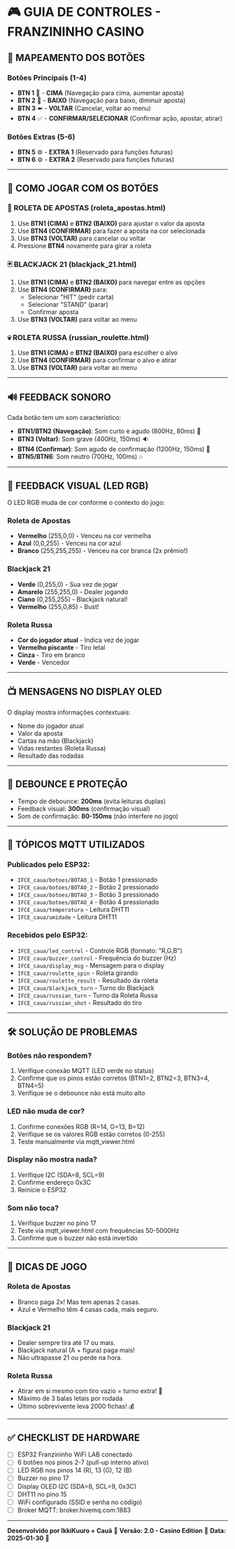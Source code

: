 # 🎮 GUIA DE CONTROLES - FRANZININHO CASINO

## 🔘 MAPEAMENTO DOS BOTÕES

### Botões Principais (1-4)
- **BTN 1** 🔼 - **CIMA** (Navegação para cima, aumentar aposta)
- **BTN 2** 🔽 - **BAIXO** (Navegação para baixo, diminuir aposta)
- **BTN 3** ⬅️ - **VOLTAR** (Cancelar, voltar ao menu)
- **BTN 4** ✅ - **CONFIRMAR/SELECIONAR** (Confirmar ação, apostar, atirar)

### Botões Extras (5-6)
- **BTN 5** ⚙️ - **EXTRA 1** (Reservado para funções futuras)
- **BTN 6** ⚙️ - **EXTRA 2** (Reservado para funções futuras)

---

## 🎰 COMO JOGAR COM OS BOTÕES

### 🎡 ROLETA DE APOSTAS (roleta_apostas.html)
1. Use **BTN1 (CIMA)** e **BTN2 (BAIXO)** para ajustar o valor da aposta
2. Use **BTN4 (CONFIRMAR)** para fazer a aposta na cor selecionada
3. Use **BTN3 (VOLTAR)** para cancelar ou voltar
4. Pressione **BTN4** novamente para girar a roleta

### 🃏 BLACKJACK 21 (blackjack_21.html)
1. Use **BTN1 (CIMA)** e **BTN2 (BAIXO)** para navegar entre as opções
2. Use **BTN4 (CONFIRMAR)** para:
   - Selecionar "HIT" (pedir carta)
   - Selecionar "STAND" (parar)
   - Confirmar aposta
3. Use **BTN3 (VOLTAR)** para voltar ao menu

### 💀 ROLETA RUSSA (russian_roulette.html)
1. Use **BTN1 (CIMA)** e **BTN2 (BAIXO)** para escolher o alvo
2. Use **BTN4 (CONFIRMAR)** para confirmar o alvo e atirar
3. Use **BTN3 (VOLTAR)** para voltar ao menu

---

## 🔊 FEEDBACK SONORO

Cada botão tem um som característico:
- **BTN1/BTN2 (Navegação)**: Som curto e agudo (800Hz, 80ms) 🎵
- **BTN3 (Voltar)**: Som grave (400Hz, 150ms) 🔉
- **BTN4 (Confirmar)**: Som agudo de confirmação (1200Hz, 150ms) 🔔
- **BTN5/BTN6**: Som neutro (700Hz, 100ms) 🎶

---

## 🌈 FEEDBACK VISUAL (LED RGB)

O LED RGB muda de cor conforme o contexto do jogo:

### Roleta de Apostas
- **Vermelho** (255,0,0) - Venceu na cor vermelha
- **Azul** (0,0,255) - Venceu na cor azul
- **Branco** (255,255,255) - Venceu na cor branca (2x prêmio!)

### Blackjack 21
- **Verde** (0,255,0) - Sua vez de jogar
- **Amarelo** (255,255,0) - Dealer jogando
- **Ciano** (0,255,255) - Blackjack natural!
- **Vermelho** (255,0,85) - Bust!

### Roleta Russa
- **Cor do jogador atual** - Indica vez de jogar
- **Vermelho piscante** - Tiro letal
- **Cinza** - Tiro em branco
- **Verde** - Vencedor

---

## 📺 MENSAGENS NO DISPLAY OLED

O display mostra informações contextuais:
- Nome do jogador atual
- Valor da aposta
- Cartas na mão (Blackjack)
- Vidas restantes (Roleta Russa)
- Resultado das rodadas

---

## 🔄 DEBOUNCE E PROTEÇÃO

- Tempo de debounce: **200ms** (evita leituras duplas)
- Feedback visual: **300ms** (confirmação visual)
- Som de confirmação: **80-150ms** (não interfere no jogo)

---

## 📡 TÓPICOS MQTT UTILIZADOS

### Publicados pelo ESP32:
- `IFCE_caua/botoes/BOTAO_1` - Botão 1 pressionado
- `IFCE_caua/botoes/BOTAO_2` - Botão 2 pressionado
- `IFCE_caua/botoes/BOTAO_3` - Botão 3 pressionado
- `IFCE_caua/botoes/BOTAO_4` - Botão 4 pressionado
- `IFCE_caua/temperatura` - Leitura DHT11
- `IFCE_caua/umidade` - Leitura DHT11

### Recebidos pelo ESP32:
- `IFCE_caua/led_control` - Controle RGB (formato: "R,G,B")
- `IFCE_caua/buzzer_control` - Frequência do buzzer (Hz)
- `IFCE_caua/display_msg` - Mensagem para o display
- `IFCE_caua/roulette_spin` - Roleta girando
- `IFCE_caua/roulette_result` - Resultado da roleta
- `IFCE_caua/blackjack_turn` - Turno do Blackjack
- `IFCE_caua/russian_turn` - Turno da Roleta Russa
- `IFCE_caua/russian_shot` - Resultado do tiro

---

## 🛠️ SOLUÇÃO DE PROBLEMAS

### Botões não respondem?
1. Verifique conexão MQTT (LED verde no status)
2. Confirme que os pinos estão corretos (BTN1=2, BTN2=3, BTN3=4, BTN4=5)
3. Verifique se o debounce não está muito alto

### LED não muda de cor?
1. Confirme conexões RGB (R=14, G=13, B=12)
2. Verifique se os valores RGB estão corretos (0-255)
3. Teste manualmente via mqtt_viewer.html

### Display não mostra nada?
1. Verifique I2C (SDA=8, SCL=9)
2. Confirme endereço 0x3C
3. Reinicie o ESP32

### Som não toca?
1. Verifique buzzer no pino 17
2. Teste via mqtt_viewer.html com frequências 50-5000Hz
3. Confirme que o buzzer não está invertido

---

## 🎯 DICAS DE JOGO

### Roleta de Apostas
- Branco paga 2x! Mas tem apenas 2 casas.
- Azul e Vermelho têm 4 casas cada, mais seguro.

### Blackjack 21
- Dealer sempre tira até 17 ou mais.
- Blackjack natural (A + figura) paga mais!
- Não ultrapasse 21 ou perde na hora.

### Roleta Russa
- Atirar em si mesmo com tiro vazio = turno extra! 🎯
- Máximo de 3 balas letais por rodada
- Último sobrevivente leva 2000 fichas! 💰

---

## ✅ CHECKLIST DE HARDWARE

- [ ] ESP32 Franzininho WiFi LAB conectado
- [ ] 6 botões nos pinos 2-7 (pull-up interno ativo)
- [ ] LED RGB nos pinos 14 (R), 13 (G), 12 (B)
- [ ] Buzzer no pino 17
- [ ] Display OLED I2C (SDA=8, SCL=9, 0x3C)
- [ ] DHT11 no pino 15
- [ ] WiFi configurado (SSID e senha no código)
- [ ] Broker MQTT: broker.hivemq.com:1883

---

**Desenvolvido por IkkiKuuro + Cauã** 🤖
**Versão: 2.0 - Casino Edition** 🎰
**Data: 2025-01-30** 📅
